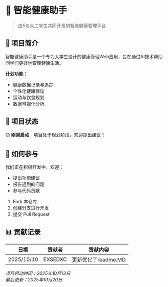 # 💊 智能健康助手

> 由5名大二学生共同开发的智能健康管理平台

## 📖 项目简介

智能健康助手是一个专为大学生设计的健康管理Web应用，旨在通过AI技术帮助同学们更好地管理健康生活。

**计划功能：**
- 健康数据记录与追踪
- 个性化健康建议
- 运动与饮食规划
- 数据可视化分析

## 🚀 项目状态

🟡 **刚刚启动** - 项目处于规划阶段，欢迎提出建议！

## 🤝 如何参与

我们正在积极开发中，欢迎：
- 提出功能建议
- 报告遇到的问题
- 参与代码贡献

1. Fork 本仓库
2. 创建分支进行开发
3. 提交 Pull Request



## 📊 贡献记录

| 日期       | 贡献者 | 贡献内容 |
|------------|--------|----------|
| 2025/10/10 | EXSEDXC   | 更新优化了readme.MD |


*项目启动时间：2025年10月13日*  
*最后更新：2025年10月20日*